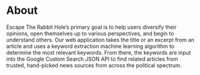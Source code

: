 # About

Escape The Rabbit Hole’s primary goal is to help users diversify their opinions, open themselves up to various perspectives, and begin to understand others. Our web application takes the title or an excerpt from an article and uses a keyword extraction machine learning algorithm to determine the most relevant keywords. From there, the keywords are input into the Google Custom Search JSON API to find related articles from trusted, hand-picked news sources from across the political spectrum.
